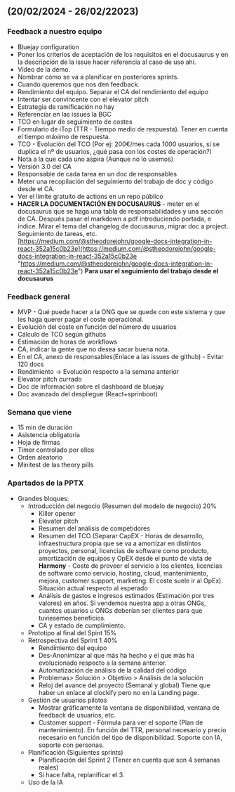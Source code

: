 ## (20/02/2024 - 26/02/22023)

### Feedback a nuestro equipo

- Bluejay configuration
- Poner los criterios de aceptación de los requisitos en el docusaurus y en la descripción de la issue hacer referencia al caso de uso ahí.
- Vídeo de la demo.
- Nombrar cómo se va a planificar en posteriores sprints.
- Cuando queremos que nos den feedback.
- Rendimiento del equipo. Separar el CA del rendimiento del equipo
- Intentar ser convincente con el elevator pitch
- Estrategia de ramificación no hay
- Referenciar en las issues la BGC
- TCO en lugar de seguimiento de costes
- Formulario de iTop (TTR - Tiempo medio de respuesta). Tener en cuenta el tiempo máximo de respuesta.
- TCO - Evolución del TCO (Por ej: 200€/mes cada 1000 usuarios, si se duplica el nº de usuarios, ¿qué pasa con los costes de operación?)
- Nota a la que cada uno aspira (Aunque no lo usemos)
- Versión 3.0 del CA
- Responsable de cada tarea en un doc de responsables
- Meter una recopilación del seguimiento del trabajo de doc y código desde el CA.
- Ver el límite gratuito de actions en un repo público
- **HACER LA DOCUMENTACIÓN EN DOCUSAURUS** - meter en el docusaurus que se haga una tabla de responsabilidades y una sección de CA. Después pasar el markdown a pdf introduciendo portada, e índice. Mirar el tema del changelog de docusaurus, migrar doc a project. Seguimiento de tareas, etc. [https://medium.com/@stheodorejohn/google-docs-integration-in-react-352a15c0b23e](https://medium.com/@stheodorejohn/google-docs-integration-in-react-352a15c0b23e "https://medium.com/@stheodorejohn/google-docs-integration-in-react-352a15c0b23e") **Para usar el seguimiento del trabajo desde el docusaurus**

### Feedback general

- MVP - Qué puede hacer a la ONG que se quede con este sistema y que les haga querer pagar el coste operacional.
- Evolución del coste en función del número de usuarios
- Cálculo de TCO según githubs
- Estimación de horas de workflows
- CA, indicar la gente que no desea sacar buena nota.
- En el CA, anexo de responsables(Enlace a las issues de github) - Evitar 120 docs
- Rendimiento -> Evolución respecto a la semana anterior
- Elevator pitch currado
- Doc de información sobre el dashboard de bluejay
- Doc avanzado del despliegue (React+sprinboot)

### Semana que viene

- 15 min de duración
- Asistencia obligatoria
- Hoja de firmas
- Timer controlado por ellos
- Orden aleatorio
- Minitest de las theory pills

### Apartados de la PPTX

- Grandes bloques:
  - Introducción del negocio (Resumen del modelo de negocio) 20%
    - Killer opener
    - Elevator pitch
    - Resumen del análisis de competidores
    - Resumen del TCO (Separar CapEX - Horas de desarrollo, infraestructura propia que se va a amortizar en distintos proyectos, personal, licencias de software como producto, amortización de equipos y OpEX desde el punto de vista de **Harmony** - Coste de proveer el servicio a los clientes, licencias de software como servicio, hosting, cloud, mantenimiento, mejora, customer support, marketing. El coste suele ir al OpEx). Situación actual respecto al esperado
    - Análisis de gastos e ingresos estimados (Estimación por tres valores) en años. Si vendemos nuestra app a otras ONGs, cuantos usuarios u ONGs deberían ser clientes para que tuviesemos beneficios.
    - CA y estado de cumplimiento.
  - Prototipo al final del Spint 15%
  - Retrospectiva del Sprint 1 40%
    - Rendimiento del equipo
    - Des-Anonimizar al que más ha hecho y el que más ha evolucionado respecto a la semana anterior.
    - Automatización de análisis de la calidad del código
    - Problemas> Solución > Objetivo > Análisis de la solución
    - Reloj del avance del proyecto (Semanal y global) Tiene que haber un enlace al clockify pero no en la Landing page.
  - Gestión de usuarios pilotos
    - Mostrar gráficamente la ventana de disponibilidad, ventana de feedback de usuarios, etc.
    - Customer support - Fórmula para ver el soporte (Plan de mantenimiento). En función del TTR, personal necesario y precio necesario en función del tipo de disponibilidad. Soporte con IA, soporte con personas.
  - Planificación (Siguientes sprints)
    - Planificación del Sprint 2 (Tener en cuenta que son 4 semanas reales)
    - Si hace falta, replanificar el 3.
  - Uso de la IA
